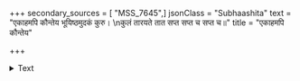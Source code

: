 +++
secondary_sources = [ "MSS_7645",]
jsonClass = "Subhaashita"
text = "एकाहमपि कौन्तेय भूयिष्ठमुदकं कुरु।  \nकुलं तारयते तात सप्त सप्त च सप्त च॥"
title = "एकाहमपि कौन्तेय"

+++

<details><summary>Text</summary>

एकाहमपि कौन्तेय भूयिष्ठमुदकं कुरु।  
कुलं तारयते तात सप्त सप्त च सप्त च॥
</details>
